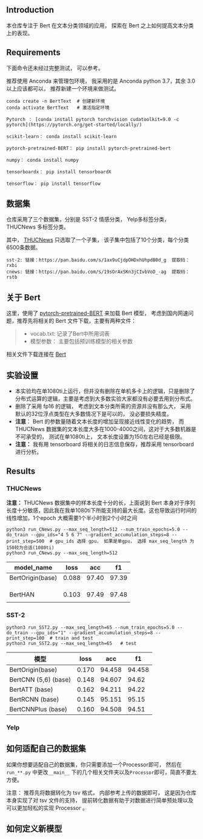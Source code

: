 ## Introduction

本仓库专注于 Bert  在文本分类领域的应用， 探索在 Bert 之上如何提高文本分类上的表现。

## Requirements

下面命令还未经过完整测试， 可以参考。

推荐使用 Anconda 来管理包环境， 我采用的是 Anconda python 3.7，其余 3.0 以上应该都可以， 推荐新建一个环境来做测试。

```
conda create -n BertText  # 创建新环境
conda activate BertText   # 激活指定环境

Pytorch ： [conda install pytorch torchvision cudatoolkit=9.0 -c pytorch](https://pytorch.org/get-started/locally/)

scikit-learn： conda install scikit-learn

pytorch-pretrained-BERT： pip install pytorch-pretrained-bert

numpy： conda install numpy

tensorboardx： pip install tensorboardX

tensorflow： pip install tensorflow
```

## 数据集

仓库采用了三个数据集，分别是 SST-2 情感分类， Yelp多标签分类， THUCNews 多标签分类。 

其中，  [THUCNews](http://thuctc.thunlp.org/)  只选取了一个子集， 该子集中包括了10个分类，每个分类6500条数据。

```
sst-2: 链接：https://pan.baidu.com/s/1ax9uCjdpOHDxhUhpdB0d_g  提取码：rxbi 
cnews: 链接：https://pan.baidu.com/s/19sOrAxSKn3jCIvbVoD_-ag  提取码：rstb 
```

## 关于 Bert 

这里，使用了 [pytorch-pretrained-BERT](https://github.com/huggingface/pytorch-pretrained-BERT) 来加载 Bert 模型， 考虑到国内网速问题，推荐先将相关的 Bert 文件下载，主要有两种文件：
> - vocab.txt: 记录了Bert中所用词表
> - 模型参数： 主要包括预训练模型的相关参数

相关文件下载连接在 [Bert](./Bert.md)

## 实验设置

- 本实验均在单1080ti上运行，但并没有删除在单机多卡上的逻辑，只是删除了分布式运算的逻辑，主要是考虑到大多数实验大家都没有必要去用到分布式。
- 删除了采用 fp16 的逻辑， 考虑到文本分类所需的资源并没有那么大， 采用 默认的32位浮点类型在大多数情况下是可以的， 没必要损失精度。
- **注意**： Bert 的参数量随着文本长度的增加呈现接近线性变化的趋势， 而 THUCNews 数据集的文本长度大多在1000-4000之间，这对于大多数机器是不可承受的， 测试在单1080ti上， 文本长度设置为150左右已经是极限。
- **注意：** 我有用 tensorboard 将相关的日志信息保存，推荐采用 tensorboard 进行分析。


## Results

### THUCNews

**注意：**  THUCNews 数据集中的样本长度十分的长，上面说到 Bert 本身对于序列长度十分敏感，因此我在我单1080ti下所能支持的最大长度。这也导致运行时间的线性增加，1个epoch 大概需要1个半小时到2个小时之间

```
python3 run_CNews.py --max_seq_length=512 --num_train_epochs=5.0 --do_train --gpu_ids="4 5 6 7" --gradient_accumulation_steps=8 --print_step=500  # gpu_ids 选择 gpu， 如果是单gpu， 选择 max_seq_length 为150较为合适(1080ti)
python3 run_CNews.py --max_seq_length=512
```

model_name | loss | acc | f1 
--- |--- | --- | --- 
BertOrigin(base) | 0.088 | 97.40 | 97.39 
 |       |  |  
 |       |  |  
 |       |  |  
 BertHAN | 0.103 | 97.49 | 97.48 
 |       |  |  

### SST-2

```
python3 run_SST2.py --max_seq_length=65 --num_train_epochs=5.0 --do_train --gpu_ids="1" --gradient_accumulation_steps=8 --print_step=100  # train and test
python3 run_SST2.py --max_seq_length=65   # test
```

| 模型                 | loss  | acc    | f1     |
| -------------------- | ----- | ------ | ------ |
| BertOrigin(base)     | 0.170 | 94.458 | 94.458 |
| BertCNN (5,6) (base) | 0.148 | 94.607 | 94.62  |
| BertATT (base)       | 0.162 | 94.211 | 94.22  |
| BertRCNN (base)      | 0.145 | 95.151 | 95.15  |
| BertCNNPlus (base)   | 0.160 | 94.508 | 94.51  |



### Yelp



## 如何适配自己的数据集

如果你想要适配自己的数据集，你只需要添加一个Processor即可， 然后在`run_**.py` 中更改`__main__` 下的几个相关文件夹以及`Processor`即可，简直不要太方便。

注意： 推荐先将数据转化为 tsv 格式， 内部参考上传的数据即可， 这是因为仓库本身实现了对 tsv 文件的支持， 提前转化数据有助于对数据进行简单预处理以及可以更加轻松的实现 Processor 。

## 如何定义新模型

